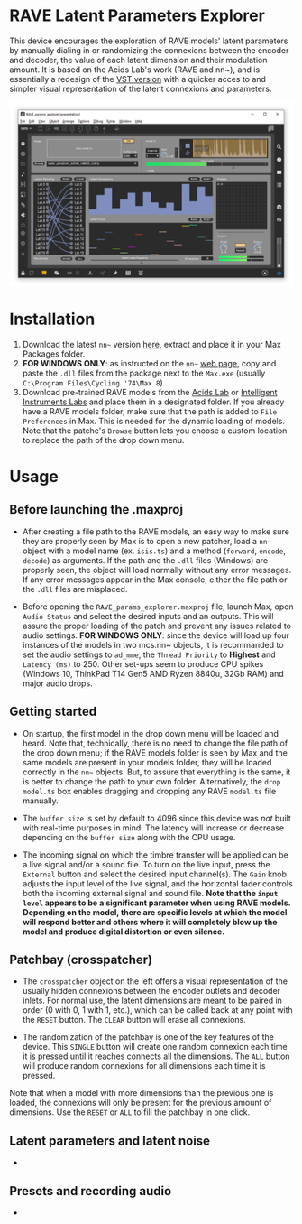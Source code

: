 # RAVE Latent Parameters Explorer

This device encourages the exploration of RAVE models' latent parameters by manually dialing in or randomizing the connexions between the encoder and decoder, the value of each latent dimension and their modulation amount. It is based on the Acids Lab's work (RAVE and nn~), and is essentially a redesign of the [VST version](https://forum.ircam.fr/projects/detail/rave-vst/) with a quicker acces to and simpler visual representation of the latent connexions and parameters.

![latent-params](assets/rave-params-exp.png)

# Installation

1. Download the latest `nn~` version [here](https://github.com/domkirke/nn_tilde/releases/), extract and place it in your Max Packages folder.
2. **FOR WINDOWS ONLY**: as instructed on the `nn~` [web page](https://forum.ircam.fr/projects/detail/nn/), copy and paste the `.dll` files from the package next to the `Max.exe` (usually `C:\Program Files\Cycling '74\Max 8`).
3. Download pre-trained RAVE models from the [Acids Lab](https://acids-ircam.github.io/rave_models_download) or [Intelligent Instruments Labs](https://huggingface.co/Intelligent-Instruments-Lab/rave-models) and place them in a designated folder. If you already have a RAVE models folder, make sure that the path is added to `File Preferences` in Max. This is needed for the dynamic loading of models. Note that the patche's `Browse` button lets you choose a custom location to replace the path of the drop down menu.

# Usage

## Before launching the .maxproj

- After creating a file path to the RAVE models, an easy way to make sure they are properly seen by Max is to open a new patcher, load a `nn~` object with a model name (ex. `isis.ts`) and a method (`forward`, `encode`, `decode`) as arguments. If the path and the `.dll` files (Windows) are properly seen, the object will load normally without any error messages. If any error messages appear in the Max console, either the file path or the `.dll` files are misplaced.

- Before opening the `RAVE_params_explorer.maxproj` file, launch Max, open `Audio Status` and select the desired inputs and an outputs. This will assure the proper loading of the patch and prevent any issues related to audio settings. **FOR WINDOWS ONLY**: since the device will load up four instances of the models in two mcs.nn~ objects, it is recommanded to set the audio settings to `ad_mme`, the `Thread Priority` to **Highest** and `Latency (ms)` to 250. Other set-ups seem to produce CPU spikes (Windows 10, ThinkPad T14 Gen5 AMD Ryzen 8840u, 32Gb RAM) and major audio drops.

## Getting started
  
- On startup, the first model in the drop down menu will be loaded and heard. Note that, technically, there is no need to change the file path of the drop down menu; if the RAVE models folder is seen by Max and the same models are present in your models folder, they will be loaded correctly in the `nn~` objects. But, to assure that everything is the same, it is better to change the path to your own folder. Alternatively, the `drop model.ts` box enables dragging and dropping any RAVE `model.ts` file manually.
  
- The `buffer size` is set by default to 4096 since this device was *not* built with real-time purposes in mind. The latency will increase or decrease depending on the `buffer size` along with the CPU usage.

- The incoming signal on which the timbre transfer will be applied can be a live signal and/or a sound file. To turn on the live input, press the `External` button and select the desired input channel(s). The `Gain` knob adjusts the input level of the live signal, and the horizontal fader controls both the incoming external signal and sound file. **Note that the `input level` appears to be a significant parameter when using RAVE models. Depending on the model, there are specific levels at which the model will respond better and others where it will completely blow up the model and produce digital distortion or even silence.**

## Patchbay (crosspatcher)

- The `crosspatcher` object on the left offers a visual representation of the usually hidden connexions between the encoder outlets and decoder inlets. For normal use, the latent dimensions are meant to be paired in order (0 with 0, 1 with 1, etc.), which can be called back at any point with the `RESET` button. The `CLEAR` button will erase all connexions.
  
- The randomization of the patchbay is one of the key features of the device. This `SINGLE` button will create one random connexion each time it is pressed until it reaches connects all the dimensions. The `ALL` button will produce random connexions for all dimensions each time it is pressed.
  
Note that when a model with more dimensions than the previous one is loaded, the connexions will only be present for the previous amount of dimensions. Use the `RESET` or `ALL` to fill the patchbay in one click.

## Latent parameters and latent noise

- 

## Presets and recording audio

- 
